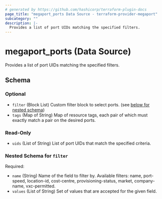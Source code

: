 ```yaml
---
# generated by https://github.com/hashicorp/terraform-plugin-docs
page_title: "megaport_ports Data Source - terraform-provider-megaport"
subcategory: ""
description: |-
  Provides a list of port UIDs matching the specified filters.
---
```


# megaport_ports (Data Source)

Provides a list of port UIDs matching the specified filters.



<!-- schema generated by tfplugindocs -->
## Schema

### Optional

- `filter` (Block List) Custom filter block to select ports. (see [below for nested schema](#nestedblock--filter))
- `tags` (Map of String) Map of resource tags, each pair of which must exactly match a pair on the desired ports.

### Read-Only

- `uids` (List of String) List of port UIDs that match the specified criteria.

<a id="nestedblock--filter"></a>
### Nested Schema for `filter`

Required:

- `name` (String) Name of the field to filter by. Available filters: name, port-speed, location-id, cost-centre, provisioning-status, market, company-name, vxc-permitted.
- `values` (List of String) Set of values that are accepted for the given field.
